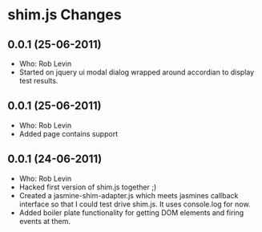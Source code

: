 # shim.js Changes

## 0.0.1 (25-06-2011)
* Who: Rob Levin
* Started on jquery ui modal dialog wrapped around accordian to display test results. 

## 0.0.1 (25-06-2011)
* Who: Rob Levin
* Added page contains support

## 0.0.1 (24-06-2011)
* Who: Rob Levin
* Hacked first version of shim.js together ;)
* Created a jasmine-shim-adapter.js which meets jasmines callback interface so that I could test drive shim.js. It uses console.log for now. 
* Added boiler plate functionality for getting DOM elements and firing events at them.

